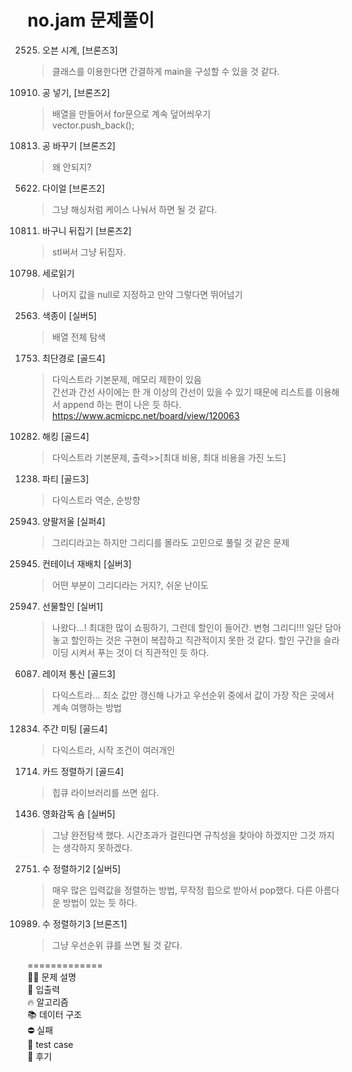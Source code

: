 no.jam 문제풀이
===========
2525. 오븐 시계, [브론즈3]  
>클래스를 이용한다면 간결하게 main을 구성할 수 있을 것 같다.  
10910. 공 넣기, [브론즈2]
>배열을 만들어서 for문으로 계속 덮어씌우기   
vector.push_back();
10813. 공 바꾸기 [브론즈2]   
>왜 안되지?
5622. 다이얼 [브론즈2]   
>그냥 해싱처럼 케이스 나눠서 하면 될 것 같다.
10811. 바구니 뒤집기 [브론즈2]
>stl써서 그냥 뒤집자.
10798. 세로읽기
>나머지 값을 null로 지정하고 만약 그렇다면 뛰어넘기
2563. 색종이 [실버5]
>배열 전체 탐색
1753. 최단경로 [골드4]
>다익스트라 기본문제, 메모리 제한이 있음   
간선과 간선 사이에는 한 개 이상의 간선이 있을 수 있기 때문에 리스트를 이용해서 append 하는 편이 나은 듯 하다.
https://www.acmicpc.net/board/view/120063
10282. 해킹 [골드4]
>다익스트라 기본문제, 출력>>[최대 비용, 최대 비용을 가진 노드]
1238. 파티 [골드3]
>다익스트라 역순, 순방향
25943. 양팔저울 [실퍼4]
>그리디라고는 하지만 그리디를 몰라도 고민으로 풀릴 것 같은 문제
25945. 컨테이너 재배치 [실버3]
>어떤 부분이 그리디라는 거지?, 쉬운 난이도
25947. 선물할인 [실버1]
>나왔다...! 최대한 많이 쇼핑하기, 그런데 할인이 들어간. 변형 그리디!!!
일단 담아놓고 할인하는 것은 구현이 복잡하고 직관적이지 못한 것 같다. 할인 구간을 슬라이딩 시켜서 푸는 것이 더 직관적인 듯 하다.
6087. 레이저 통신 [골드3]
>다익스트라... 최소 값만 갱신해 나가고 우선순위 중에서 값이 가장 작은 곳에서 계속 여행하는 방법
12834. 주간 미팅 [골드4]
>다익스트라, 시작 조건이 여러개인
1714. 카드 정렬하기 [골드4]
>힙큐 라이브러리를 쓰면 쉽다.
1436. 영화감독 숌 [실버5]
> 그냥 완전탐색 했다. 시간초과가 걸린다면 규칙성을 찾아야 하겠지만 그것 까지는 생각하지 못하겠다.
2751. 수 정렬하기2 [실버5]
> 매우 많은 입력값을 정렬하는 방법, 무작정 힙으로 받아서 pop했다. 다른 아름다운 방법이 있는 듯 하다.
10989. 수 정렬하기3 [브론즈1]
> 그냥 우선순위 큐를 쓰면 될 것 같다.

=============   
💁‍♂️ 문제 설명   
🎯 입출력   
🔥 알고리즘   
📚 데이터 구조   
⛔️ 실패   
🎲 test case   
📝 후기   